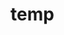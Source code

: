 # temp


































































































































































































































































































































































































































































































































































































































































































































































































































































































































































